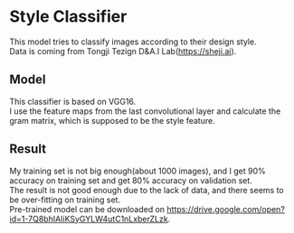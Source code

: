 # Style Classifier
This model tries to classify images according to their design style.  
Data is coming from Tongji Tezign D&A.I Lab(https://sheji.ai).

## Model
This classifier is based on VGG16.  
I use the feature maps from the last convolutional layer and calculate the gram matrix, which is supposed to be the style feature.

## Result
My training set is not big enough(about 1000 images), and I get 90% accuracy on training set and get 80% accuracy on validation set.  
The result is not good enough due to the lack of data, and there seems to be over-fitting on training set.  
Pre-trained model can be downloaded on https://drive.google.com/open?id=1-7Q8bhIAIiKSyGYLW4utC1nLxberZLzk.
